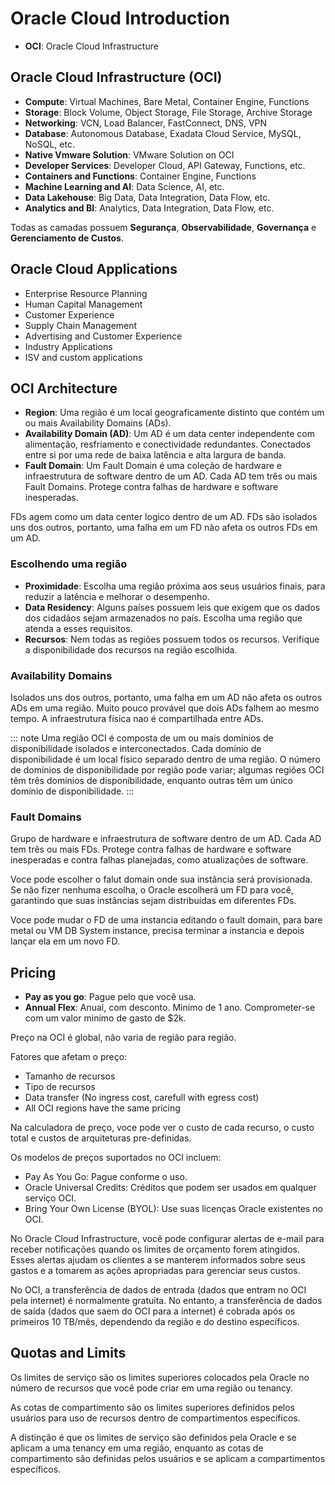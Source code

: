 # Oracle Cloud Introduction


- **OCI**: Oracle Cloud Infrastructure

## Oracle Cloud Infrastructure (OCI)
- **Compute**: Virtual Machines, Bare Metal, Container Engine, Functions
- **Storage**: Block Volume, Object Storage, File Storage, Archive Storage
- **Networking**: VCN, Load Balancer, FastConnect, DNS, VPN
- **Database**: Autonomous Database, Exadata Cloud Service, MySQL, NoSQL, etc.
- **Native Vmware Solution**: VMware Solution on OCI
- **Developer Services**: Developer Cloud, API Gateway, Functions, etc.
- **Containers and Functions**: Container Engine, Functions
- **Machine Learning and AI**: Data Science, AI, etc.
- **Data Lakehouse**: Big Data, Data Integration, Data Flow, etc.
- **Analytics and BI**: Analytics, Data Integration, Data Flow, etc.

Todas as camadas possuem **Segurança**, **Observabilidade**, **Governança** e **Gerenciamento de Custos**.

## Oracle Cloud Applications

- Enterprise Resource Planning
- Human Capital Management
- Customer Experience
- Supply Chain Management
- Advertising and Customer Experience
- Industry Applications
- ISV and custom applications

## OCI Architecture

- **Region**: Uma região é um local geograficamente distinto que contém um ou mais Availability Domains (ADs).
- **Availability Domain (AD)**: Um AD é um data center independente com alimentação, resfriamento e conectividade redundantes. Conectados entre si por uma rede de baixa latência e alta largura de banda.
- **Fault Domain**: Um Fault Domain é uma coleção de hardware e infraestrutura de software dentro de um AD. Cada AD tem três ou mais Fault Domains. Protege contra falhas de hardware e software inesperadas.


FDs agem como um data center logico dentro de um AD. FDs são isolados uns dos outros, portanto, uma falha em um FD não afeta os outros FDs em um AD.


### Escolhendo uma região

- **Proximidade**: Escolha uma região próxima aos seus usuários finais, para reduzir a latência e melhorar o desempenho.
- **Data Residency**: Alguns países possuem leis que exigem que os dados dos cidadãos sejam armazenados no país. Escolha uma região que atenda a esses requisitos.
- **Recursos**: Nem todas as regiões possuem todos os recursos. Verifique a disponibilidade dos recursos na região escolhida.

### Availability Domains

Isolados uns dos outros, portanto, uma falha em um AD não afeta os outros ADs em uma região. Muito pouco provável que dois ADs falhem ao mesmo tempo. A infraestrutura física nao é compartilhada entre ADs.

::: note
Uma região OCI é composta de um ou mais domínios de disponibilidade isolados e interconectados. Cada domínio de disponibilidade é um local físico separado dentro de uma região. O número de domínios de disponibilidade por região pode variar; algumas regiões OCI têm três domínios de disponibilidade, enquanto outras têm um único domínio de disponibilidade.
:::

### Fault Domains
Grupo de hardware e infraestrutura de software dentro de um AD. Cada AD tem três ou mais FDs. Protege contra falhas de hardware e software inesperadas e contra falhas planejadas, como atualizações de software.

Voce pode escolher o falut domain onde sua instância será provisionada. Se não fizer nenhuma escolha, o Oracle escolherá um FD para você, garantindo que suas instâncias sejam distribuídas em diferentes FDs. 

Voce pode mudar o FD de uma instancia editando o fault domain, para bare metal ou VM DB System instance, precisa terminar a instancia e depois lançar ela em um novo FD.


## Pricing

- **Pay as you go**: Pague pelo que você usa.
- **Annual Flex**: Anual, com desconto. Minimo de 1 ano. Comprometer-se com um valor minimo de gasto de $2k.

Preço na OCI é global, não varia de região para região.

Fatores que afetam o preço:

- Tamanho de recursos
- Tipo de recursos
- Data transfer (No ingress cost, carefull with egress cost)
- All OCI regions have the same pricing

Na calculadora de preço, voce pode ver o custo de cada recurso, o custo total e custos de arquiteturas pre-definidas.

Os modelos de preços suportados no OCI incluem:

- Pay As You Go: Pague conforme o uso.
- Oracle Universal Credits: Créditos que podem ser usados em qualquer serviço OCI.
- Bring Your Own License (BYOL): Use suas licenças Oracle existentes no OCI.

No Oracle Cloud Infrastructure, você pode configurar alertas de e-mail para receber notificações quando os limites de orçamento forem atingidos. Esses alertas ajudam os clientes a se manterem informados sobre seus gastos e a tomarem as ações apropriadas para gerenciar seus custos.

No OCI, a transferência de dados de entrada (dados que entram no OCI pela internet) é normalmente gratuita. No entanto, a transferência de dados de saída (dados que saem do OCI para a internet) é cobrada após os primeiros 10 TB/mês, dependendo da região e do destino específicos.

## Quotas and Limits

Os limites de serviço são os limites superiores colocados pela Oracle no número de recursos que você pode criar em uma região ou tenancy.

As cotas de compartimento são os limites superiores definidos pelos usuários para uso de recursos dentro de compartimentos específicos. 

A distinção é que os limites de serviço são definidos pela Oracle e se aplicam a uma tenancy em uma região, enquanto as cotas de compartimento são definidas pelos usuários e se aplicam a compartimentos específicos.
